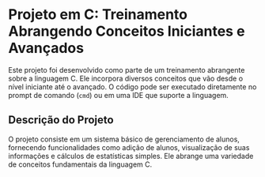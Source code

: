 # Projeto em C: Treinamento Abrangendo Conceitos Iniciantes e Avançados

Este projeto foi desenvolvido como parte de um treinamento abrangente sobre a linguagem C. Ele incorpora diversos conceitos que vão desde o nível iniciante até o avançado. O código pode ser executado diretamente no prompt de comando (`cmd`) ou em uma IDE que suporte a linguagem.

## Descrição do Projeto

O projeto consiste em um sistema básico de gerenciamento de alunos, fornecendo funcionalidades como adição de alunos, visualização de suas informações e cálculos de estatísticas simples. Ele abrange uma variedade de conceitos fundamentais da linguagem C.
